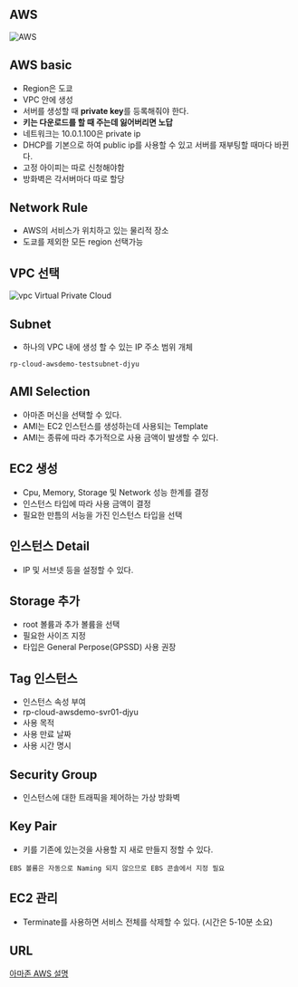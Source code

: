 ## AWS
![AWS](https://lh3.googleusercontent.com/upQblh3bz-Num-jochnMcnC9OZ8HQi3ivw_wXtit-fo=w216-h288-no)

## AWS basic
* Region은 도쿄
* VPC 안에 생성 
* 서버를 생성할 때 **private key**를 등록해줘야 한다.
* **키는 다운로드를 할 때 주는데 잃어버리면 노답**
* 네트워크는 10.0.1.100은 private ip
* DHCP를 기본으로 하여 public ip를 사용할 수 있고 서버를 재부팅할 때마다 바뀐다.
* 고정 아이피는 따로 신청해야함
* 방화벽은 각서버마다 따로 할당

## Network Rule
* AWS의 서비스가 위치하고 있는 물리적 장소
* 도쿄를 제외한 모든 region 선택가능

## VPC 선택
![vpc](https://lh3.googleusercontent.com/F5kxbC1TxQTH1mRwlbWklyoEPCtIBuMkFeJkth2R7vM=s128-no) Virtual Private Cloud

## Subnet
* 하나의 VPC 내에 생성 할 수 있는 IP 주소 범위 개체
```
rp-cloud-awsdemo-testsubnet-djyu
```

## AMI Selection
* 아마존 머신을 선택할 수 있다.
* AMI는 EC2 인스턴스를 생성하는데 사용되는 Template
* AMI는 종류에 따라 추가적으로 사용 금액이 발생할 수 있다.

## EC2 생성
* Cpu, Memory, Storage 및 Network 성능 한계를 결정
* 인스턴스 타입에 따라 사용 금액이 결정
* 필요한 만틈의 서능을 가진 인스턴스 타입을 선택

## 인스턴스 Detail
* IP 및 서브넷 등을 설정할 수 있다.

## Storage 추가
* root 볼륨과 추가 볼륨을 선택
* 필요한 사이즈 지정
* 타입은 General Perpose(GPSSD) 사용 권장

## Tag 인스턴스
* 인스턴스 속성 부여
* rp-cloud-awsdemo-svr01-djyu
* 사용 목적
* 사용 만료 날짜
* 사용 시간 명시

## Security Group
* 인스턴스에 대한 트래픽을 제어하는 가상 방화벽

## Key Pair
* 키를 기존에 있는것을 사용할 지 새로 만들지 정할 수 있다.
```
EBS 볼륨은 자동으로 Naming 되지 않으므로 EBS 콘솔에서 지정 필요
```

## EC2 관리
* Terminate를 사용하면 서비스 전체를 삭제할 수 있다. (시간은 5-10분 소요)

## URL
[아마존 AWS 설명](http://www.pyrasis.com/private/2014/09/30/publish-the-art-of-amazon-web-services-book)
